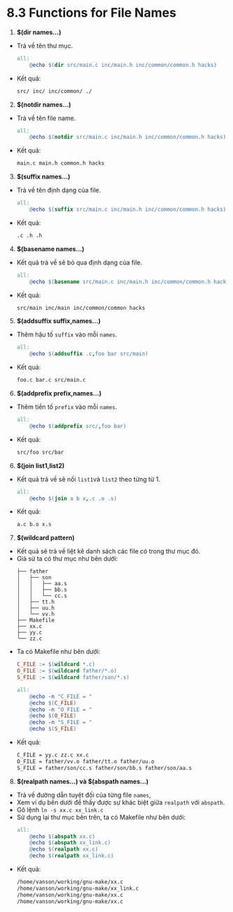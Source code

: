 # 8.3 Functions for File Names

1. **$(dir names…)**
- Trả về tên thư mục.
    ```Makefile
    all:
	    @echo $(dir src/main.c inc/main.h inc/common/common.h hacks)
    ```
- Kết quả: 
    ```Bash
    src/ inc/ inc/common/ ./
    ```

2. **$(notdir names…)**
- Trả về tên file name.
    ```Makefile
    all:
	    @echo $(notdir src/main.c inc/main.h inc/common/common.h hacks)
    ```
- Kết quả: 
    ```Bash
    main.c main.h common.h hacks
    ```

3. **$(suffix names…)**
- Trả về tên định dạng của file.
    ```Makefile
    all:
	    @echo $(suffix src/main.c inc/main.h inc/common/common.h hacks)
    ```
- Kết quả: 
    ```Bash
    .c .h .h
    ```

4. **$(basename names…)**
- Kết quả trả về  sẽ bỏ qua định dạng của file.
    ```Makefile
    all:
	    @echo $(basename src/main.c inc/main.h inc/common/common.h hacks)
    ```
- Kết quả: 
    ```Bash
    src/main inc/main inc/common/common hacks
    ```

5. **$(addsuffix suffix,names…)**
- Thêm hậu tố `suffix` vào mỗi `names`.
    ```Makefile
    all:
	    @echo $(addsuffix .c,foo bar src/main)
    ```
- Kết quả: 
    ```Bash
    foo.c bar.c src/main.c
    ```

6. **$(addprefix prefix,names…)**
- Thêm tiền tố `prefix` vào mỗi `names`.
    ```Makefile
    all:
	    @echo $(addprefix src/,foo bar)
    ```
- Kết quả: 
    ```Bash
    src/foo src/bar
    ```

6. **$(join list1,list2)**
- Kết quả trả về sẽ nối `list1`và `list2` theo từng từ 1.
    ```Makefile
    all:
	    @echo $(join a b x,.c .o .s)
    ```
- Kết quả: 
    ```Bash
    a.c b.o x.s
    ```

7. **$(wildcard pattern)**
- Kết quả sẽ trả về  liệt kê danh sách các file có trong thư mục đó.
- Giả sử ta có thư mục như bên dưới:
    ```
    ├── father
    │   ├── son
    │   │   ├── aa.s
    │   │   ├── bb.s
    │   │   └── cc.s
    │   ├── tt.h
    │   ├── uu.h
    │   └── vv.h
    ├── Makefile
    ├── xx.c
    ├── yy.c
    └── zz.c
    ```
- Ta có Makefile như bên dưới:
    ```Makefile
    C_FILE := $(wildcard *.c)
    O_FILE := $(wildcard father/*.o)
    S_FILE := $(wildcard father/son/*.s)

    all:
        @echo -n "C_FILE = "
        @echo $(C_FILE)
        @echo -n "O_FILE = "
        @echo $(O_FILE)
        @echo -n "S_FILE = "
        @echo $(S_FILE)
    ```
- Kết quả: 
    ```Bash
    C_FILE = yy.c zz.c xx.c
    O_FILE = father/vv.o father/tt.o father/uu.o
    S_FILE = father/son/cc.s father/son/bb.s father/son/aa.s
    ```

8. **$(realpath names…) và $(abspath names…)**
- Trả về đường dẫn tuyệt đối của từng file `names`,
- Xem ví dụ bên dưới để thấy được sự khác biệt giữa `realpath` với `abspath`.
- Gõ lệnh `ln -s xx.c xx_link.c`
- Sử dụng lại thư mục bên trên, ta có Makefile như bên dưới:
    ```Makefile
    all:
        @echo $(abspath xx.c)
        @echo $(abspath xx_link.c)
        @echo $(realpath xx.c)
        @echo $(realpath xx_link.c)
    ```
- Kết quả: 
    ```Bash
    /home/vanson/working/gnu-make/xx.c
    /home/vanson/working/gnu-make/xx_link.c
    /home/vanson/working/gnu-make/xx.c
    /home/vanson/working/gnu-make/xx.c
    ```
